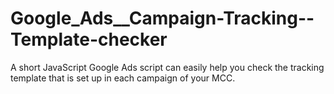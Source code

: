 # Google_Ads__Campaign-Tracking--Template-checker
A short JavaScript Google Ads script can easily help you check the tracking template that is set up in each campaign of your MCC.
